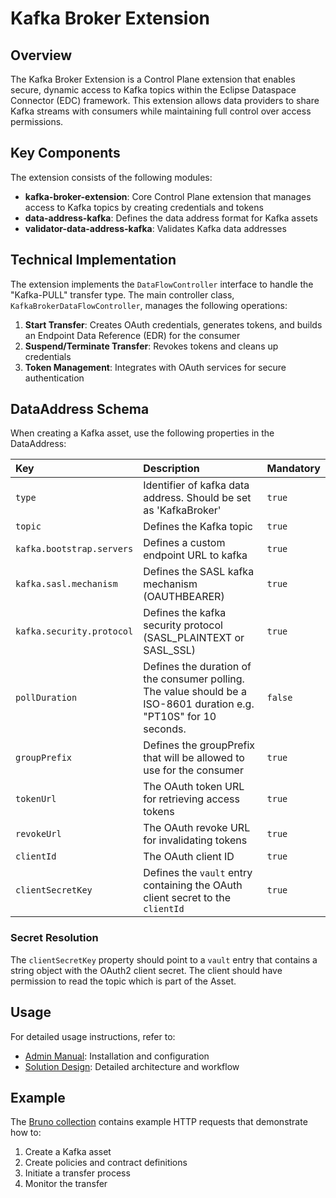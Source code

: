 # Kafka Broker Extension

## Overview

The Kafka Broker Extension is a Control Plane extension that enables secure, dynamic access to Kafka topics within the
Eclipse Dataspace Connector (EDC) framework. This extension allows data providers to share Kafka streams with consumers
while maintaining full control over access permissions.

## Key Components

The extension consists of the following modules:

- **kafka-broker-extension**: Core Control Plane extension that manages access to Kafka topics by creating credentials
  and tokens
- **data-address-kafka**: Defines the data address format for Kafka assets
- **validator-data-address-kafka**: Validates Kafka data addresses

## Technical Implementation

The extension implements the `DataFlowController` interface to handle the "Kafka-PULL" transfer type. The main
controller class, `KafkaBrokerDataFlowController`, manages the following operations:

1. **Start Transfer**: Creates OAuth credentials, generates tokens, and builds an Endpoint Data Reference (EDR) for the
   consumer
2. **Suspend/Terminate Transfer**: Revokes tokens and cleans up credentials
3. **Token Management**: Integrates with OAuth services for secure authentication

## DataAddress Schema

When creating a Kafka asset, use the following properties in the DataAddress:

| Key                       | Description                                                                                                        | Mandatory |
|:--------------------------|:-------------------------------------------------------------------------------------------------------------------|-----------|
| `type`                    | Identifier of kafka data address. Should be set as 'KafkaBroker'                                                   | `true`    |
| `topic`                   | Defines the Kafka topic                                                                                            | `true`    |
| `kafka.bootstrap.servers` | Defines a custom endpoint URL to kafka                                                                             | `true`    |
| `kafka.sasl.mechanism`    | Defines the SASL kafka mechanism (OAUTHBEARER)                                                                     | `true`    |
| `kafka.security.protocol` | Defines the kafka security protocol (SASL_PLAINTEXT or SASL_SSL)                                                   | `true`    |
| `pollDuration`            | Defines the duration of the consumer polling. The value should be a ISO-8601 duration e.g. "PT10S" for 10 seconds. | `false`   |
| `groupPrefix`             | Defines the groupPrefix that will be allowed to use for the consumer                                               | `true`    |
| `tokenUrl`                | The OAuth token URL for retrieving access tokens                                                                   | `true`    |
| `revokeUrl`               | The OAuth revoke URL for invalidating tokens                                                                       | `true`    |
| `clientId`                | The OAuth client ID                                                                                                | `true`    |
| `clientSecretKey`         | Defines the `vault` entry containing the OAuth client secret to the `clientId`                                     | `true`    |

### Secret Resolution

The `clientSecretKey` property should point to a `vault` entry that contains a string object with the OAuth2 client
secret. The client should have permission to read the topic which is part of the Asset.

## Usage

For detailed usage instructions, refer to:

- [Admin Manual](../../docs/administration/admin-manual.md): Installation and configuration
- [Solution Design](../../docs/architecture/solution-design-kafka-pull.md): Detailed architecture and workflow

## Example

The [Bruno collection](collections/Kafka%20PoC%20Bruno%20collection) contains example HTTP requests that demonstrate how
to:

1. Create a Kafka asset
2. Create policies and contract definitions
3. Initiate a transfer process
4. Monitor the transfer
